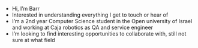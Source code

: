 - Hi, I’m Barr
- Interested in understanding everything I get to touch or hear of
- I’m a 2nd year Computer Science student in the Open university of Israel and working at Caja robotics as QA and service engineer
- I’m looking to find interesting opportunities to collaborate with, still not sure at what field

<!---
Barrcap/Barrcap is a ✨ special ✨ repository because its `README.md` (this file) appears on your GitHub profile.
You can click the Preview link to take a look at your changes.
--->

